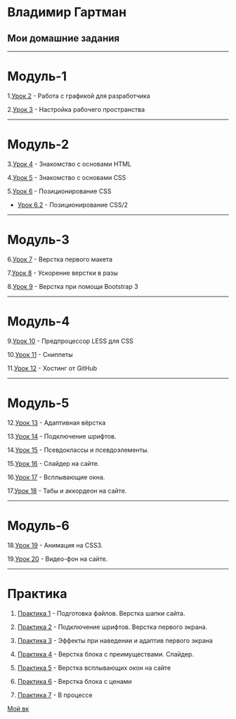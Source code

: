 
# Владимир Гартман

## Мои домашние задания

* * * * *

# Модуль-1

1.[Урок 2](VladimirG-WEB.github.io/lesson_2 "ДЗ 2") - Работа с графикой для разработчика

2.[Урок 3](VladimirG-WEB.github.io/lesson_3 "ДЗ 3") - Настройка рабочего пространства

* * * * *

# Модуль-2

3.[Урок 4](https://vladimirg-web.github.io/lesson_4/index.html "ДЗ 4") - Знакомство с основами HTML

4.[Урок 5](https://vladimirg-web.github.io/lesson_5/src/index.html "ДЗ 5") - Знакомство с основами CSS  

5.[Урок 6](https://vladimirg-web.github.io/lesson_6/sr%D1%81/index.html "ДЗ 6") - Позиционирование CSS 

   * [Урок 6.2](https://vladimirg-web.github.io/lesson_6.2/sr%D1%81/index.html "ДЗ 6.2") - Позиционирование CSS/2

* * * * *

# Модуль-3

6.[Урок 7](https://vladimirg-web.github.io/lesson_7/src/index.html "ДЗ 7") - Верстка первого макета

7.[Урок 8](https://vladimirg-web.github.io/lesson_8/index.html "ДЗ 8") - Ускорение верстки в разы

8.[Урок 9](https://vladimirg-web.github.io/lesson_9/src/index.html "ДЗ 9") - Верстка при помощи Bootstrap 3

* * * * *

# Модуль-4

9.[Урок 10](VladimirG-WEB.github.io/lesson_10/src/ "ДЗ 10") - Предпроцессор LESS для CSS  

10.[Урок 11](VladimirG-WEB.github.io/lesson_11 "ДЗ 11") - Сниппеты

11.[Урок 12](VladimirG-WEB.github.io/lesson_12/ "ДЗ 12") - Хостинг от GitHub 

* * * * *

# Модуль-5

12.[Урок 13](https://vladimirg-web.github.io/lesson_13/src/index.html "ДЗ 13") - Адаптивная вёрстка

13.[Урок 14](https://vladimirg-web.github.io/lesson_14/src/index.html "ДЗ 14") - Подключение шрифтов.

14.[Урок 15](https://vladimirg-web.github.io/lesson_15/src/index.html "ДЗ 15") - Псевдоклассы и псевдоэлементы. 

15.[Урок 16](https://vladimirg-web.github.io/lesson_16/src/index.html "ДЗ 16") - Слайдер на сайте. 

16.[Урок 17](https://vladimirg-web.github.io/lesson_17/src/index.html "ДЗ 17") - Всплывающие окна. 

17.[Урок 18](https://vladimirg-web.github.io/lesson_18/src/index.html "ДЗ 18") - Табы и аккордеон на сайте. 

* * * * *

# Модуль-6

18.[Урок 19](https://vladimirg-web.github.io/lesson_19/src/index.html "ДЗ 19") - Анимация на CSS3.

19.[Урок 20](https://vladimirg-web.github.io/lesson_20/src/index.html "ДЗ 20") - Видео-фон на сайте. 

* * * * *

# Практика

   1. [Практика 1](https://vladimirg-web.github.io/Practika_1/src/index.html "Практика") - Подготовка файлов. Верстка шапки сайта.
   
   2. [Практика 2](https://vladimirg-web.github.io/Practika_2/src/index.html "Практика") - Подключение шрифтов. Верстка первого экрана.
   
   3. [Практика 3](https://vladimirg-web.github.io/Practika_3/src/index.html "Практика") - Эффекты при наведении и адаптив первого экрана 
   
   4. [Практика 4](https://vladimirg-web.github.io/practika_4/src/index.html "Практика") - Верстка блока с преимуществами. Слайдер. 
   
   5. [Практика 5](https://vladimirg-web.github.io/Practika_5/src/index.html "Практика") - Верстка всплывающих окон на сайте 
   
   6. [Практика 6](https://vladimirg-web.github.io/Practika_6/src/index.html "Практика") - Верстка блока с ценами
   
   7. [Практика 7]( ) - В процессе









[Мой вк](https://vk.com/vladimir_az "Ссылка на мой вк")
